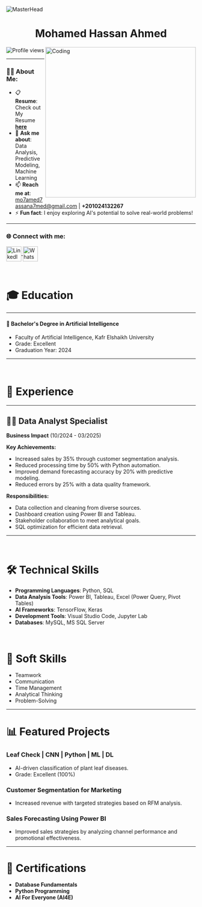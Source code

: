 ![MasterHead](https://verifybee.com/wp-content/uploads/2019/11/Header_7cc3c856f5b86ad98f1232bd17cecaf4.gif)
<h1 align="center">Mohamed Hassan Ahmed</h1>

<img align="right" alt="Coding" width="400" src="https://mir-s3-cdn-cf.behance.net/project_modules/hd/59c4c059594379.5a2805b23d18b.gif" />

<p align="left"> 
  <img src="https://komarev.com/ghpvc/?username=mohamed-hassan-elmezayen&label=Profile%20views&color=0e75b6&style=flat" alt="Profile views" /> 
</p>

---

### 👨‍💻 About Me:
- 📋 **Resume**: Check out My Resume [**here**](mailto:mh4830947@gmail.com)  
- 💬 **Ask me about**: Data Analysis, Predictive Modeling, Machine Learning  
- 📫 **Reach me at**: [mo7amed7assana7med@gmail.com](mailto:mo7amed7assana7med@gmail.com) | **+201024132267**  
- ⚡ **Fun fact**: I enjoy exploring AI's potential to solve real-world problems!  

---

<h3 align="left">🌐 Connect with me:</h3>
<p align="left">
  <a href="https://www.linkedin.com/in/mohamed-hassan-elmezayen" target="_blank">
    <img align="center" src="https://raw.githubusercontent.com/rahuldkjain/github-profile-readme-generator/master/src/images/icons/Social/linked-in-alt.svg" alt="LinkedIn" height="40" width="40" />
  </a>
  <a href="https://wa.me/+201024132267" target="_blank">
    <img align="center" src="https://upload.wikimedia.org/wikipedia/commons/6/6b/WhatsApp.svg" alt="WhatsApp" height="40" width="40" />
  </a>
</p>

<br>

# 🎓 Education

---

#### 🏫 **Bachelor's Degree in Artificial Intelligence**

- Faculty of Artificial Intelligence, Kafr Elshaikh University  
- Grade: Excellent  
- Graduation Year: 2024  

---

<br>

# 💼 Experience

---

## 🧑‍💻 Data Analyst Specialist  
**Business Impact** (10/2024 - 03/2025)  

**Key Achievements:**
- Increased sales by 35% through customer segmentation analysis.
- Reduced processing time by 50% with Python automation.
- Improved demand forecasting accuracy by 20% with predictive modeling.
- Reduced errors by 25% with a data quality framework.

**Responsibilities:**
- Data collection and cleaning from diverse sources.
- Dashboard creation using Power BI and Tableau.
- Stakeholder collaboration to meet analytical goals.
- SQL optimization for efficient data retrieval.

---

<br>

# 🛠️ Technical Skills

- **Programming Languages**: Python, SQL  
- **Data Analysis Tools**: Power BI, Tableau, Excel (Power Query, Pivot Tables)  
- **AI Frameworks**: TensorFlow, Keras  
- **Development Tools**: Visual Studio Code, Jupyter Lab  
- **Databases**: MySQL, MS SQL Server  

<br>

# 🌟 Soft Skills

- Teamwork  
- Communication  
- Time Management  
- Analytical Thinking  
- Problem-Solving  

---

# 📊 Featured Projects

### Leaf Check | CNN | Python | ML | DL  
- AI-driven classification of plant leaf diseases.  
- Grade: Excellent (100%)  

### Customer Segmentation for Marketing  
- Increased revenue with targeted strategies based on RFM analysis.

### Sales Forecasting Using Power BI  
- Improved sales strategies by analyzing channel performance and promotional effectiveness.  

---

# 🏅 Certifications

- **Database Fundamentals**  
- **Python Programming**  
- **AI For Everyone (AI4E)**
